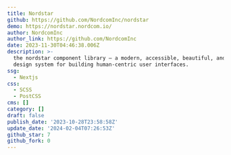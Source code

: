 ```yaml
---
title: Nordstar
github: https://github.com/NordcomInc/nordstar
demo: https://nordstar.nordcom.io/
author: NordcomInc
author_link: https://github.com/NordcomInc
date: 2023-11-30T04:46:38.006Z
description: >-
  the nordstar component library — a modern, accessible, beautiful, and flexible
  design system for building human-centric user interfaces.
ssg:
  - Nextjs
css:
  - SCSS
  - PostCSS
cms: []
category: []
draft: false
publish_date: '2023-10-28T23:58:58Z'
update_date: '2024-02-04T07:26:53Z'
github_star: 7
github_fork: 0
---
```

